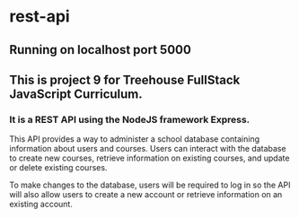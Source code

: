 # rest-api
## Running on localhost port 5000
## This is project 9 for Treehouse FullStack JavaScript Curriculum.

### It is a REST API using the NodeJS framework Express.  

This API provides a way to administer a school database containing information about users and courses. Users can interact with the database to create new courses, retrieve information on existing courses, and update or delete existing courses. 

To make changes to the database, users will be required to log in so the API will also allow users to create a new account or retrieve information on an existing account.
